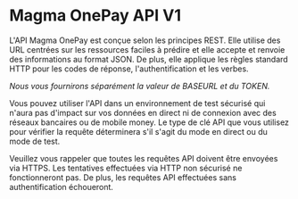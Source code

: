 # Magma OnePay API V1

L'API Magma OnePay est conçue selon les principes REST. Elle utilise des URL centrées sur les ressources faciles à prédire et elle accepte et renvoie des informations au format JSON. De plus, elle applique les règles standard HTTP pour les codes de réponse, l'authentification et les verbes.

*Nous vous fournirons séparément la valeur de BASEURL et du TOKEN.*

Vous pouvez utiliser l'API dans un environnement de test sécurisé qui n'aura pas d'impact sur vos données en direct ni de connexion avec des réseaux bancaires ou de mobile money. Le type de clé API que vous utilisez pour vérifier la requête déterminera s'il s'agit du mode en direct ou du mode de test.

Veuillez vous rappeler que toutes les requêtes API doivent être envoyées via HTTPS. Les tentatives effectuées via HTTP non sécurisé ne fonctionneront pas. De plus, les requêtes API effectuées sans authentification échoueront.

